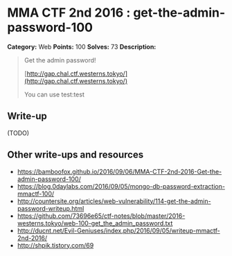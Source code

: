 # MMA CTF 2nd 2016 : get-the-admin-password-100

**Category:** Web
**Points:** 100
**Solves:** 73
**Description:**

> Get the admin password!
>
> [<http://gap.chal.ctf.westerns.tokyo/](http://gap.chal.ctf.westerns.tokyo/)>
>
>
> You can use test:test


## Write-up

(TODO)

## Other write-ups and resources

* https://bamboofox.github.io/2016/09/06/MMA-CTF-2nd-2016-Get-the-admin-password-100/
* https://blog.0daylabs.com/2016/09/05/mongo-db-password-extraction-mmactf-100/
* http://countersite.org/articles/web-vulnerability/114-get-the-admin-password-writeup.html
* https://github.com/73696e65/ctf-notes/blob/master/2016-westerns.tokyo/web-100-get_the_admin_password.txt
* http://ducnt.net/Evil-Geniuses/index.php/2016/09/05/writeup-mmactf-2nd-2016/
* http://shpik.tistory.com/69
